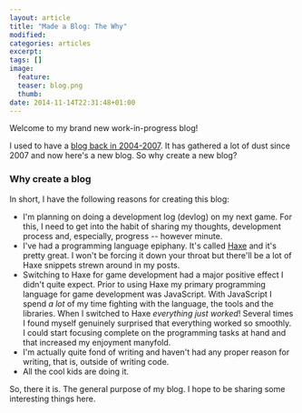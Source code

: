 ```yaml
---
layout: article
title: "Made a Blog: The Why"
modified:
categories: articles
excerpt:
tags: []
image:
  feature:
  teaser: blog.png
  thumb:
date: 2014-11-14T22:31:48+01:00
---
```


Welcome to my brand new work-in-progress blog!

I used to have a [blog back in 2004-2007](http://andersnissen.blogspot.dk/). It has gathered a lot of dust since 2007 and now here's a new blog. So why create a new blog?

### Why create a blog

In short, I have the following reasons for creating this blog:

* I'm planning on doing a development log (devlog) on my next game. For this, I need to get into the habit of sharing my thoughts, development process and, especially, progress -- however minute.
* I've had a programming language epiphany. It's called [Haxe](http://haxe.org) and it's pretty great. I won't be forcing it down your throat but there'll be a lot of Haxe snippets strewn around in my posts.
* Switching to Haxe for game development had a major positive effect I didn't quite expect. Prior to using Haxe my primary programming language for game development was JavaScript. With JavaScript I spend _a lot_ of my time fighting with the language, the tools and the libraries. When I switched to Haxe _everything just worked_! Several times I found myself genuinely surprised that everything worked so smoothly. I could start focusing complete on the programming tasks at hand and that increased my enjoyment manyfold.
* I'm actually quite fond of writing and haven't had any proper reason for writing, that is, outside of writing code.
* All the cool kids are doing it.

So, there it is. The general purpose of my blog. I hope to be sharing some interesting things here.
